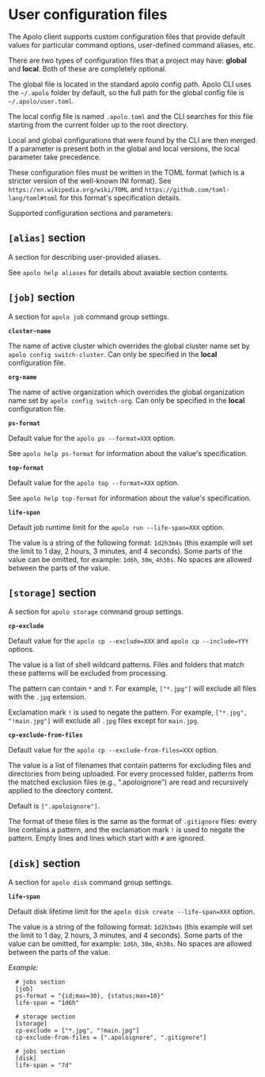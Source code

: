 User configuration files
========================

The Apolo client supports custom configuration files that provide default values
for particular command options, user-defined command aliases, etc.

There are two types of configuration files that a project may have: **global** and
**local**. Both of these are completely optional.

The global file is located in the standard apolo config path. Apolo CLI uses the
`~/.apolo` folder by default, so the full path for the global config file is
`~/.apolo/user.toml`.

The local config file is named `.apolo.toml` and the CLI searches for this file
starting from the current folder up to the root directory.

Local and global configurations that were found by the CLI are then merged.
If a parameter is present both in the global and local versions, the local parameter
take precedence.

These configuration files must be written in the TOML format (which is a stricter
version of the well-known INI format). See `https://en.wikipedia.org/wiki/TOML` and
`https://github.com/toml-lang/toml#toml` for this format's specification details.

Supported configuration sections and parameters:

`[alias]` section
-----------------

A section for describing user-provided aliases.

See `apolo help aliases` for details about avaiable section contents.

`[job]` section
---------------

A section for `apolo job` command group settings.

**`cluster-name`**

The name of active cluster which overrides the global cluster name set by
`apolo config switch-cluster`.  Can only be specified in the **local**
configuration file.

**`org-name`**

The name of active organization which overrides the global organization
name set by `apolo config switch-org`.  Can only be specified in
the **local** configuration file.

**`ps-format`**

Default value for the `apolo ps --format=XXX` option.

See `apolo help ps-format` for information about the value's specification.

**`top-format`**

Default value for the `apolo top --format=XXX` option.

See `apolo help top-format` for information about the value's specification.

**`life-span`**

Default job runtime limit for the `apolo run --life-span=XXX` option.

The value is a string of the following format: `1d2h3m4s` (this example will set the
limit to 1 day, 2 hours, 3 minutes, and 4 seconds). Some parts of the value can be
omitted, for example: `1d6h`, `30m`, `4h30s`. No spaces are allowed between the
parts of the value.

`[storage]` section
-------------------

A section for `apolo storage` command group settings.

**`cp-exclude`**

Default value for the `apolo cp --exclude=XXX` and `apolo cp --include=YYY` options.

The value is a list of shell wildcard patterns. Files and folders that match these
patterns will be excluded from processing.

The pattern can contain `*` and `?`. For example, `["*.jpg"]` will exclude all
files with the `.jpg` extension.

Exclamation mark `!` is used to negate the pattern. For example, `["*.jpg",
"!main.jpg"]` will exclude all `.jpg` files except for `main.jpg`.

**`cp-exclude-from-files`**

Default value for the `apolo cp --exclude-from-files=XXX` option.

The value is a list of filenames that contain patterns for excluding files
and directories from being uploaded. For every processed folder,
patterns from the matched exclusion files (e.g., ".apoloignore")
are read and recursively applied to the directory content.

Default is `[".apoloignore"]`.

The format of these files is the same as the format of `.gitignore` files:
every line contains a pattern, and the exclamation mark `!` is used to negate
the pattern. Empty lines and lines which start with `#` are ignored.

`[disk]` section
----------------

A section for `apolo disk` command group settings.

**`life-span`**

Default disk lifetime limit for the `apolo disk create --life-span=XXX` option.

The value is a string of the following format: `1d2h3m4s` (this example will set the
limit to 1 day, 2 hours, 3 minutes, and 4 seconds). Some parts of the value can be
omitted, for example: `1d6h`, `30m`, `4h30s`. No spaces are allowed between the
parts of the value.

*Example:*
```
  # jobs section
  [job]
  ps-format = "{id;max=30}, {status;max=10}"
  life-span = "1d6h"

  # storage section
  [storage]
  cp-exclude = ["*.jpg", "!main.jpg"]
  cp-exclude-from-files = [".apoloignore", ".gitignore"]

  # jobs section
  [disk]
  life-span = "7d"
```